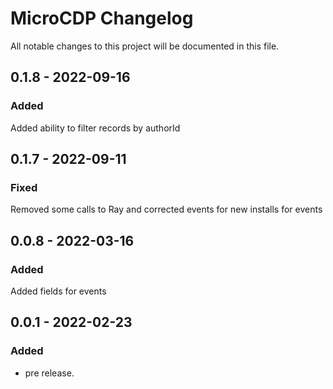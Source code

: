 # MicroCDP Changelog

All notable changes to this project will be documented in this file.


## 0.1.8 - 2022-09-16
### Added
Added ability to filter records by authorId

## 0.1.7 - 2022-09-11
### Fixed
Removed some calls to Ray and corrected events for new installs for events

## 0.0.8 - 2022-03-16
### Added
Added fields for events

## 0.0.1 - 2022-02-23
### Added
- pre release.
